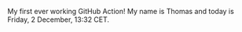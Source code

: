 My first ever working GitHub Action!
My name is Thomas and today is Friday, 2 December, 13:32 CET. 

